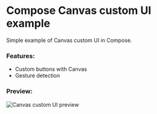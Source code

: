 # Compose Canvas custom UI example

Simple example of Canvas custom UI in Compose.

### Features:

- Custom buttons with Canvas
- Gesture detection

### Preview:

![Canvas custom UI preview](https://i.imgur.com/I1lMjvR.gif)